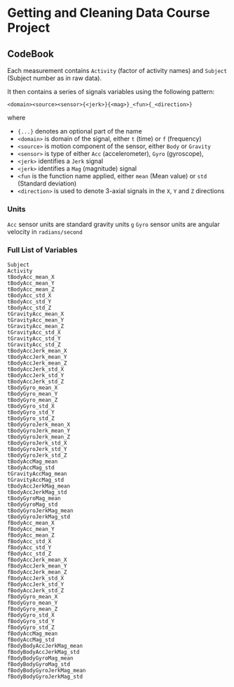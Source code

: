 # Getting and Cleaning Data Course Project

## CodeBook

Each measurement contains `Activity` (factor of activity names) and `Subject` (Subject number as in raw data).

It then contains a series of signals variables using the following pattern:

`<domain><source><sensor>{<jerk>}{<mag>}_<fun>{_<direction>}`

where

* `{...}` denotes an optional part of the name
* `<domain>` is domain of the signal, either `t` (time) or `f` (frequency)
* `<source>` is motion component of the sensor, either `Body` or `Gravity`
* `<sensor>` is type of either `Acc` (accelerometer), `Gyro` (gyroscope), 
* `<jerk>` identifies a `Jerk` signal 
* `<jerk>` identifies a `Mag` (magnitude) signal 
* `<fun` is the function name applied, either `mean` (Mean value) or `std` (Standard deviation)
* `<direction>` is used to denote 3-axial signals in the `X`, `Y` and `Z` directions 

### Units

`Acc` sensor units are standard gravity units `g`
`Gyro` sensor units are angular velocity in `radians/second`

### Full List of Variables

```
Subject
Activity
tBodyAcc_mean_X
tBodyAcc_mean_Y
tBodyAcc_mean_Z
tBodyAcc_std_X
tBodyAcc_std_Y
tBodyAcc_std_Z
tGravityAcc_mean_X
tGravityAcc_mean_Y
tGravityAcc_mean_Z
tGravityAcc_std_X
tGravityAcc_std_Y
tGravityAcc_std_Z
tBodyAccJerk_mean_X
tBodyAccJerk_mean_Y
tBodyAccJerk_mean_Z
tBodyAccJerk_std_X
tBodyAccJerk_std_Y
tBodyAccJerk_std_Z
tBodyGyro_mean_X
tBodyGyro_mean_Y
tBodyGyro_mean_Z
tBodyGyro_std_X
tBodyGyro_std_Y
tBodyGyro_std_Z
tBodyGyroJerk_mean_X
tBodyGyroJerk_mean_Y
tBodyGyroJerk_mean_Z
tBodyGyroJerk_std_X
tBodyGyroJerk_std_Y
tBodyGyroJerk_std_Z
tBodyAccMag_mean
tBodyAccMag_std
tGravityAccMag_mean
tGravityAccMag_std
tBodyAccJerkMag_mean
tBodyAccJerkMag_std
tBodyGyroMag_mean
tBodyGyroMag_std
tBodyGyroJerkMag_mean
tBodyGyroJerkMag_std
fBodyAcc_mean_X
fBodyAcc_mean_Y
fBodyAcc_mean_Z
fBodyAcc_std_X
fBodyAcc_std_Y
fBodyAcc_std_Z
fBodyAccJerk_mean_X
fBodyAccJerk_mean_Y
fBodyAccJerk_mean_Z
fBodyAccJerk_std_X
fBodyAccJerk_std_Y
fBodyAccJerk_std_Z
fBodyGyro_mean_X
fBodyGyro_mean_Y
fBodyGyro_mean_Z
fBodyGyro_std_X
fBodyGyro_std_Y
fBodyGyro_std_Z
fBodyAccMag_mean
fBodyAccMag_std
fBodyBodyAccJerkMag_mean
fBodyBodyAccJerkMag_std
fBodyBodyGyroMag_mean
fBodyBodyGyroMag_std
fBodyBodyGyroJerkMag_mean
fBodyBodyGyroJerkMag_std
```